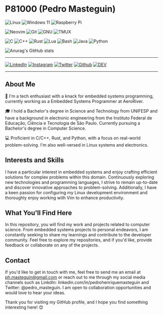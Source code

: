 # P81000 (Pedro Masteguin) 
![Linux](https://img.shields.io/badge/Linux-FCC624?style=for-the-badge&logo=linux&logoColor=black)
![Windows 11](https://img.shields.io/badge/Windows%2011-%230079d5.svg?style=for-the-badge&logo=Windows%2011&logoColor=white)
![Raspberry Pi](https://img.shields.io/badge/-RaspberryPi-C51A4A?style=for-the-badge&logo=Raspberry-Pi)

![Neovim](https://img.shields.io/badge/NeoVim-%2357A143.svg?&style=for-the-badge&logo=neovim&logoColor=white)
![Git](https://img.shields.io/badge/GIT-E44C30?style=for-the-badge&logo=git&logoColor=white)
![GNU](https://img.shields.io/badge/GNU%20Bash-4EAA25?style=for-the-badge&logo=GNU%20Bash&logoColor=white)
![TMUX](https://img.shields.io/badge/tmux-1BB91F?style=for-the-badge&logo=tmux&logoColor=white)

![C](https://img.shields.io/badge/c-%2300599C.svg?style=for-the-badge&logo=c&logoColor=white) 
![C++](https://img.shields.io/badge/c++-%2300599C.svg?style=for-the-badge&logo=c%2B%2B&logoColor=white)
![Rust](https://img.shields.io/badge/Rust-000000?style=for-the-badge&logo=rust&logoColor=white)
![Lua](https://img.shields.io/badge/Lua-2C2D72?style=for-the-badge&logo=lua&logoColor=white)
![Bash](https://img.shields.io/badge/Shell_Script-121011?style=for-the-badge&logo=gnu-bash&logoColor=white)
![Java](https://img.shields.io/badge/java-%23ED8B00.svg?style=for-the-badge&logo=openjdk&logoColor=white)
![Python](https://img.shields.io/badge/python-3670A0?style=for-the-badge&logo=python&logoColor=ffdd54)


![Anurag's GitHub stats](https://github-readme-stats.vercel.app/api?username=P81000&show_icons=true&theme=ambient_gradient)

---

[![LinkedIn](https://img.shields.io/badge/LinkedIn-0077B5?style=for-the-badge&logo=linkedin&logoColor=white)](https://www.linkedin.com/in/pedrohenriquemasteguin) [![Instagram](https://img.shields.io/badge/Instagram-E4405F?style=for-the-badge&logo=instagram&logoColor=white)](https://instagram.com/pedro_masteguin)
[![Twitter](https://img.shields.io/badge/Twitter-1DA1F2?style=for-the-badge&logo=twitter&logoColor=white)](https://twitter.com/pedro_masteguin)
[![Github](https://img.shields.io/badge/GitHub-100000?style=for-the-badge&logo=github&logoColor=white)](https://github.com/P81000)
[![DEV](https://img.shields.io/badge/website-000000?style=for-the-badge&logo=About.me&logoColor=white)](https://dev.to/p81000)

---

## About Me
🤖 I'm a tech enthusiast with a knack for embedded systems programming, currently working as a Embedded Systems Programmer at AeroRiver.

🎓 I hold a Bachelor's degree in Science and Technology from UNIFESP and have a background in electronic engineering from the Instituto Federal de Educação, Ciência e Tecnologia de São Paulo. Currently pursuing a Bachelor's degree in Computer Science.

💻 Proficient in C/C++, Rust, and Python, with a focus on real-world problem-solving. I'm also well-versed in Linux systems and electronics.

## Interests and Skills
I have a particular interest in embedded systems and enjoy crafting efficient solutions for complex problems within this domain. Continuously exploring new technologies and programming languages, I strive to remain up-to-date and discover innovative approaches to problem-solving. Additionally, I have a keen passion for configuring my Linux development environment and thoroughly enjoy working with Vim to enhance productivity.

## What You'll Find Here
In this repository, you will find my work and projects related to computer science. From embedded systems projects to personal endeavors, I am constantly seeking to share my learnings and contribute to the developer community. Feel free to explore my repositories, and if you'd like, provide feedback or collaborate on any of the projects.

## Contact
If you'd like to get in touch with me, feel free to send me an email at ph.masteguin@gmail.com or reach out to me through my social media channels such as LinkdIn: linkedin.com/in/pedrohenriquemasteguin and Twitter: @pedro_masteguin. I am open to collaboration opportunities and would love to hear your ideas.

Thank you for visiting my GitHub profile, and I hope you find something interesting here! 😊

